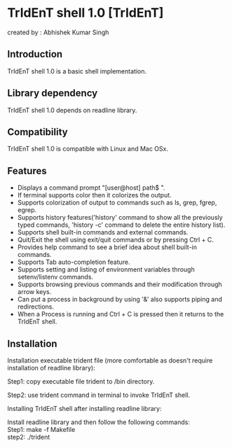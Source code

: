 <h1>TrIdEnT shell 1.0 [TrIdEnT]</h1>

<p>created by : Abhishek Kumar Singh</p>

<h2>Introduction</h2>

<p>TrIdEnT shell 1.0 is a basic shell implementation. </p>

<h2>Library dependency</h2>

<p>TrIdEnT shell 1.0 depends on readline library.</p>

<h2>Compatibility</h2>

<p>TrIdEnT shell 1.0 is compatible with Linux and Mac OSx.</p>

<h2>Features</h2>

<ul>
<li>Displays a command prompt &quot;[user@host] path$ &quot;.</li>
<li>If terminal supports color then it colorizes the output.</li>
<li>Supports colorization of output to commands such as ls, grep, fgrep, egrep.</li>
<li>Supports history features(&#39;history&#39; command to show all the previously typed commands, &#39;history -c&#39; command to delete the entire history list).</li>
<li>Supports shell built-in commands and external commands.</li>
<li>Quit/Exit the shell using exit/quit commands or by pressing Ctrl + C.</li>
<li>Provides help command to see a brief idea about shell built-in commands.<br></li>
<li>Supports Tab auto-completion feature.</li>
<li>Supports setting and listing of environment variables through setenv/listenv commands.</li>
<li>Supports browsing previous commands and their modification through arrow keys.</li>
<li>Can put a process in background by using &#39;&amp;&#39; also supports piping and redirections.</li>
<li>When a Process is running and Ctrl + C is pressed then it returns to the TrIdEnT shell.</li>
</ul>

<h2>Installation</h2>

<p>Installation executable trident file (more comfortable as doesn&#39;t require installation of readline library):<br></p>

<p>Step1: copy executable file trident to /bin directory.<br></p>

<p>Step2: use trident command in terminal to invoke TrIdEnT shell.<br></p>

<p>Installing TrIdEnT shell after installing readline library:<br></p>

<p>Install readline library and then follow the following commands:<br>
Step1: make -f Makefile<br>
step2: ./trident <br></p>
